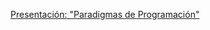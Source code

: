 [Presentación: "Paradigmas de Programación"](https://www.canva.com/design/DAGW9nF9mvw/KVOdbsky9Tw1gp0C6lG_Cg/edit?utm_content=DAGW9nF9mvw&utm_campaign=designshare&utm_medium=link2&utm_source=sharebutton)